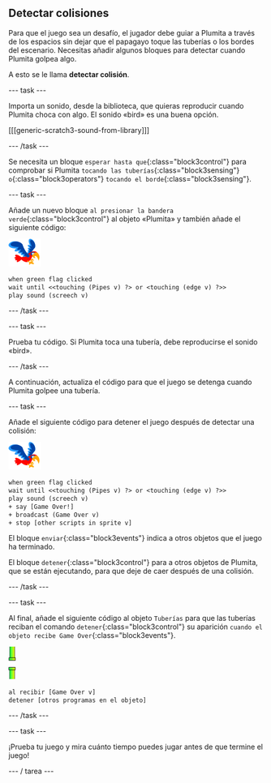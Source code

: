 ## Detectar colisiones

Para que el juego sea un desafío, el jugador debe guiar a Plumita a través de los espacios sin dejar que el papagayo toque las tuberías o los bordes del escenario. Necesitas añadir algunos bloques para detectar cuando Plumita golpea algo.

A esto se le llama **detectar colisión**.

\--- task \---

Importa un sonido, desde la biblioteca, que quieras reproducir cuando Plumita choca con algo. El sonido «bird» es una buena opción.

[[[generic-scratch3-sound-from-library]]]

\--- /task \---

Se necesita un bloque `esperar hasta que`{:class="block3control"} para comprobar si Plumita `tocando las tuberías`{:class="block3sensing"} `o`{:class="block3operators"} `tocando el borde`{:class="block3sensing"}.

\--- task \---

Añade un nuevo bloque `al presionar la bandera verde`{:class="block3control"} al objeto «Plumita» y también añade el siguiente código:

![objeto papagayo](images/flappy-sprite.png)

```blocks3
when green flag clicked
wait until <<touching (Pipes v) ?> or <touching (edge v) ?>>
play sound (screech v)
```

\--- /task \---

\--- task \---

Prueba tu código. Si Plumita toca una tubería, debe reproducirse el sonido «bird».

\--- /task \---

A continuación, actualiza el código para que el juego se detenga cuando Plumita golpee una tubería.

\--- task \---

Añade el siguiente código para detener el juego después de detectar una colisión:

![objeto papagayo](images/flappy-sprite.png)

```blocks3
when green flag clicked
wait until <<touching (Pipes v) ?> or <touching (edge v) ?>>
play sound (screech v)
+ say [Game Over!]
+ broadcast (Game Over v)
+ stop [other scripts in sprite v]
```

El bloque `enviar`{:class="block3events"} indica a otros objetos que el juego ha terminado.

El bloque `detener`{:class="block3control"} para a otros objetos de Plumita, que se están ejecutando, para que deje de caer después de una colisión.

\--- /task \---

\--- task \---

Al final, añade el siguiente código al objeto `Tuberías` para que las tuberías reciban el comando `detener`{:class="block3control"} su aparición `cuando el objeto recibe Game Over`{:class="block3events"}.

![objeto Tuberías](images/pipes-sprite.png)

```blocks3
al recibir [Game Over v]
detener [otros programas en el objeto]
```

\--- /task \---

\--- task \---

¡Prueba tu juego y mira cuánto tiempo puedes jugar antes de que termine el juego!

\--- / tarea \---